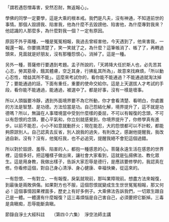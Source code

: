 「謂若遇怨憎毒害，安然忍耐，無返報心」。

學佛的同學一定要學，這是大乘的根本戒。我們是凡夫，沒有神通，不知道前世的事情。那個人毀謗我、陷害我，他為什麼不去毀謗他、陷害他，為什麼專對我來？他認識的人那麼多，為什麼對我一個？一定有原因。

原因不外乎兩種，一種是冤冤相報，我過去曾經害他，今天遇到了，他來害我，一報還一報。你要搞清楚了，笑一笑就了之，為什麼？這筆帳消了、帳了了，再轉過頭來，見面就是好朋友，沒有那種怨恨心，消掉了。這是一種。

另外一種，菩薩修行要遇到考題。孟子所說的，「天將降大任於斯人也，必先苦其心志，勞其筋骨，餓其體膚，空乏其身，行拂亂其所為」，故意來找麻煩，「所以動心忍性，增益其所不能」。這麼來考試你的，看你能不能通過？不能通過就淘汰掉了；要能通過的話，下面有重任，重要的使命交給你。這是上天選拔人才考試的手段，看你能不能通過，能通過，被選中了。都是好事，沒有一樣是壞事。

所以人頭腦要冷靜，遇到外面境界要不為它所動，你才會看清楚、看明白，你處置的方法是智慧、是功德。方法恰當是功。自己怨結化解，境界提升了，這不就是功德嗎？所以，無論在人事環境當中受到什麼樣的委屈，不可以有報復的念頭，不可以有怨恨的念頭，要心平氣和，你立刻就感覺到，你境界提升了，你修學真有進步。以前不能忍，小小不如意就動肝火；現在能忍，大的怨恨都可以不計較，都能夠原諒別人。自己認真去反省，別人說我的過失，有則改之，感謝他提醒我，我改過自新。沒有？沒有，他冤枉我，也不必追究，提醒我絕不會犯這個過錯。

所以對於毀謗、羞辱、陷害的人，都抱一種感恩的心。菩薩永遠生活在感恩的世界裡，這個多好。把這種樣子做出來，讓社會大家看到，這就是弘揚佛法、教化眾生。這是用身教，我做出樣子，告訴大家忍辱是德行，是應該要修學的，我認真在修。你看修這個，對自己身心清淨、身心健康、幸福快樂，從這來的。

一有怨恨、一有對立、一有報復，戾氣就現前，那叫業障現前。想盡方法來報復，到最後是兩敗俱傷。如果對方也不服，這個怨恨就變成生生世世冤冤相報，那又何必！這個事情因果裡面多，歷史上有好多例子。大乘佛法告訴我們，一切眾生跟自己是一體。一體還有什麼報復？這三毒煩惱是自己害自己，必須要把它斷掉。三毒是貪瞋痴，忍辱能斷貪瞋。

節錄自淨土大經科註　　（第四０六集）　淨空法師主講
